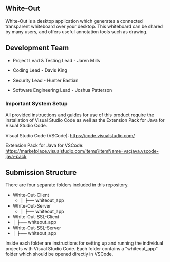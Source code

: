 ## White-Out
White-Out is a desktop application which generates a connected transparent whiteboard over your desktop. This whiteboard can be shared by many users, and offers useful annotation tools such as drawing.

## Development Team
- Project Lead & Testing Lead - Jaren Mills

- Coding Lead - Davis King

- Security Lead - Hunter Bastian

- Software Engineering Lead - Joshua Patterson

### Important System Setup
All provided instructions and guides for use of this product require the installation of Visual Studio Code as well as the Extension Pack for Java for Visual Studio Code.

Visual Studio Code (VSCode): https://code.visualstudio.com/

Extension Pack for Java for VSCode: https://marketplace.visualstudio.com/items?itemName=vscjava.vscode-java-pack

## Submission Structure
There are four separate folders included in this repository.
- White-Out-Client
  - │   ├── whiteout_app
- White-Out-Server
  - │   ├── whiteout_app
- White-Out-SSL-Client
-   │   ├── whiteout_app
- White-Out-SSL-Server
-   │   ├── whiteout_app

Inside each folder are instructions for setting up and running the individual projects with Visual Studio Code.
Each folder contains a "whiteout_app" folder which should be opened directly in VSCode.
